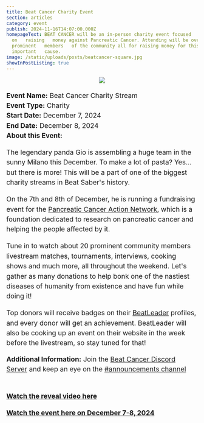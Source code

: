 ```yaml
---
title: Beat Cancer Charity Event
section: articles
category: event
publish: 2024-11-16T14:07:00.000Z
homepageText: BEAT CANCER will be an in-person charity event focused
  on   raising   money against Pancreatic Cancer. Attending will be over 20
  prominent   members   of the community all for raising money for this very
  important   cause.
image: /static/uploads/posts/beatcancer-square.jpg
showInPostListing: true
---
```


<div class=container>
<div class="image">
    <img src="/uploads/posts/beatcancer-square.jpg" />
</div>
<div class="text">
<b>Event Name:</b> Beat Cancer Charity Stream
<br />
<b>Event Type:</b> Charity
<br />
<b>Start Date:</b> December 7, 2024
<br />
<b>End Date:</b> December 8, 2024
<br />
<b>About this Event:</b><p>The legendary panda Gio is assembling a huge team in the sunny Milano this December. To make a lot of pasta? Yes... but there is more! This will be a part of one of the biggest charity streams in Beat Saber's history.</p>
<p>On the 7th and 8th of December, he is running a fundraising event for the <a href="https://pancan.org/">Pancreatic Cancer Action Network</a>, which is a foundation dedicated to research on pancreatic cancer and helping the people affected by it.</p>
<p>Tune in to watch about 20 prominent community members livestream matches, tournaments, interviews, cooking shows and much more, all throughout the weekend. Let's gather as many donations to help bonk one of the nastiest diseases of humanity from existence and have fun while doing it!</p>
<p>Top donors will receive badges on their <a href="https://beatleader.xyz">BeatLeader</a> profiles, and every donor will get an achievement. BeatLeader will also be cooking up an event on their website in the week before the livestream, so stay tuned for that!</p>
<b>Additional Information:</b> Join the <a href="https://discord.gg/E6gCKqMaG9">Beat Cancer Discord Server</a> and keep an eye on the <a href="https://discord.com/channels/1267846568539848936/1302192922170753035">#announcements channel</a>
<br />
<br />
<p><b><a href="https://youtu.be/W-3mnseV6cw">Watch the reveal video here</a></b></p>
<p><b><a href="https://www.twitch.tv/cubecommunity">Watch the event here on December 7-8, 2024</a></b></p>
</div>
</div>

<style>
.container {
  display: flex;
  gap: 20px;
  flex-wrap: wrap;
  justify-content: center;
}
.image {
  max-width: 505px;
  height: auto;
}
.text {
    flex: 1;
    line-height: 1.5;
    font-size: 1.1rem;
    min-width: 550px;
}
@media (max-width: 1100px) {
  figure {
    margin-bottom: 1rem;
  }
  .text {
    min-width: 100%;
  }
}
p {
  margin-bottom: 1rem;
}
</style>
